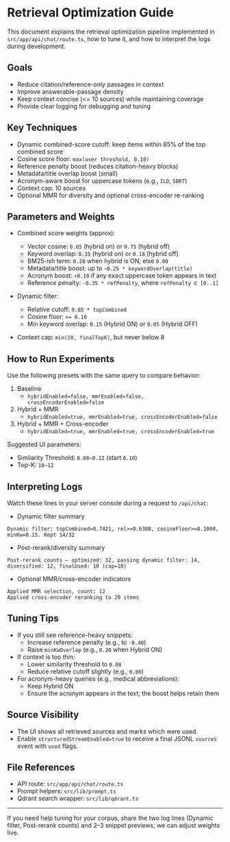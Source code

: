 # Retrieval Optimization Guide

This document explains the retrieval optimization pipeline implemented in `src/app/api/chat/route.ts`, how to tune it, and how to interpret the logs during development.

## Goals

- Reduce citation/reference-only passages in context
- Improve answerable-passage density
- Keep context concise (<= 10 sources) while maintaining coverage
- Provide clear logging for debugging and tuning

## Key Techniques

- Dynamic combined-score cutoff: keep items within 85% of the top combined score
- Cosine score floor: `max(user threshold, 0.10)`
- Reference penalty boost (reduces citation-heavy blocks)
- Metadata/title overlap boost (small)
- Acronym-aware boost for uppercase tokens (e.g., `ILD`, `SBRT`)
- Context cap: 10 sources
- Optional MMR for diversity and optional cross-encoder re-ranking

## Parameters and Weights

- Combined score weights (approx):
  - Vector cosine: `0.65` (hybrid on) or `0.75` (hybrid off)
  - Keyword overlap: `0.35` (hybrid on) or `0.18` (hybrid off)
  - BM25-ish term: `0.20` when hybrid is ON, else `0.00`
  - Metadata/title boost: up to `~0.25 * keywordOverlap(title)`
  - Acronym boost: `+0.10` if any exact uppercase token appears in text
  - Reference penalty: `-0.35 * refPenalty`, where `refPenalty ∈ [0..1]`

- Dynamic filter:
  - Relative cutoff: `0.85 * topCombined`
  - Cosine floor: `>= 0.10`
  - Min keyword overlap: `0.15` (Hybrid ON) or `0.05` (Hybrid OFF)

- Context cap: `min(10, finalTopK)`, but never below 8

## How to Run Experiments

Use the following presets with the same query to compare behavior:

1. Baseline
   - `hybridEnabled=false, mmrEnabled=false, crossEncoderEnabled=false`
2. Hybrid + MMR
   - `hybridEnabled=true, mmrEnabled=true, crossEncoderEnabled=false`
3. Hybrid + MMR + Cross-encoder
   - `hybridEnabled=true, mmrEnabled=true, crossEncoderEnabled=true`

Suggested UI parameters:
- Similarity Threshold: `0.08–0.12` (start `0.10`)
- Top-K: `10–12`

## Interpreting Logs

Watch these lines in your server console during a request to `/api/chat`:

- Dynamic filter summary
```
Dynamic filter: topCombined=0.7421, rel>=0.6308, cosineFloor>=0.1000, minKw=0.15. Kept 14/32
```

- Post-rerank/diversity summary
```
Post-rerank counts — optimized: 32, passing dynamic filter: 14, diversified: 12, finalUsed: 10 (cap=10)
```

- Optional MMR/cross-encoder indicators
```
Applied MMR selection, count: 12
Applied cross-encoder reranking to 20 items
```

## Tuning Tips

- If you still see reference-heavy snippets:
  - Increase reference penalty (e.g., to `-0.40`)
  - Raise `minKwOverlap` (e.g., `0.20` when Hybrid ON)
- If context is too thin:
  - Lower similarity threshold to `0.08`
  - Reduce relative cutoff slightly (e.g., `0.80`)
- For acronym-heavy queries (e.g., medical abbreviations):
  - Keep Hybrid ON
  - Ensure the acronym appears in the text; the boost helps retain them

## Source Visibility

- The UI shows all retrieved sources and marks which were used.
- Enable `structuredStreamEnabled=true` to receive a final JSONL `sources` event with `used` flags.

## File References

- API route: `src/app/api/chat/route.ts`
- Prompt helpers: `src/lib/prompt.ts`
- Qdrant search wrapper: `src/lib/qdrant.ts`

---

If you need help tuning for your corpus, share the two log lines (Dynamic filter, Post-rerank counts) and 2–3 snippet previews; we can adjust weights live.
